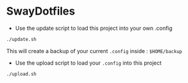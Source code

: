 # SwayDotfiles

-  Use the update script to load this project into your own .config

``` bash
./update.sh
``` 


This will create a backup of your current `.config` inside : `$HOME/backup`

-  Use the upload script to load your `.config` into this project

``` bash
./upload.sh
```